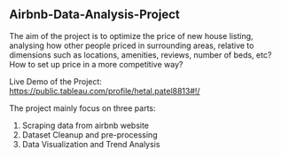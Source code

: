 ## Airbnb-Data-Analysis-Project

The aim of the project is to optimize the price of new house listing, analysing how other people priced in surrounding areas, relative to dimensions such as locations, amenities, reviews, number of beds, etc? How to set up price in a more competitive way?

Live Demo of the Project: 
https://public.tableau.com/profile/hetal.patel8813#!/

The project mainly focus on three parts:
1. Scraping data from airbnb website
2. Dataset Cleanup and pre-processing
3. Data Visualization and Trend Analysis

